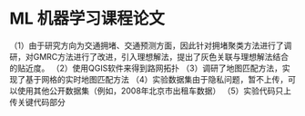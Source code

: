 # ML 机器学习课程论文
（1）由于研究方向为交通拥堵、交通预测方面，因此针对拥堵聚类方法进行了调研，对GMRC方法进行了改进，引入理想解法，提出了灰色关联与理想解法结合的贴近度。
（2）使用QGIS软件来得到路网拓扑
（3）调研了地图匹配方法，实现了基于网格的实时地图匹配方法
（4）实验数据集由于隐私问题，暂不上传，可以使用其他公开数据集（例如，2008年北京市出租车数据）
（5）实验代码只上传关键代码部分

